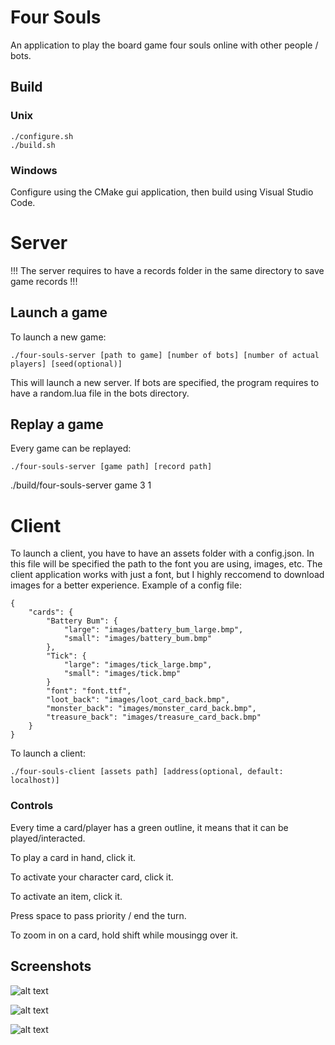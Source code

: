 # Four Souls

An application to play the board game four souls online with other people / bots.

## Build

### Unix
```
./configure.sh
./build.sh
```
### Windows
Configure using the CMake gui application, then build using Visual Studio Code.

# Server

!!! The server requires to have a records folder in the same directory to save game records !!!

## Launch a game
To launch a new game: 
```
./four-souls-server [path to game] [number of bots] [number of actual players] [seed(optional)]
```
This will launch a new server. If bots are specified, the program requires to have a random.lua file in the bots directory.

## Replay a game
Every game can be replayed:
```
./four-souls-server [game path] [record path]
```
./build/four-souls-server game 3 1

# Client
To launch a client, you have to have an assets folder with a config.json. In this file will be specified the path to the font you are using, images, etc. The client application works with just a font, but I highly reccomend to download images for a better experience.
Example of a config file:
```
{
    "cards": {
        "Battery Bum": {
            "large": "images/battery_bum_large.bmp",
            "small": "images/battery_bum.bmp"
        },
        "Tick": {
            "large": "images/tick_large.bmp",
            "small": "images/tick.bmp"
        }
        "font": "font.ttf",
        "loot_back": "images/loot_card_back.bmp",
        "monster_back": "images/monster_card_back.bmp",
        "treasure_back": "images/treasure_card_back.bmp"
    }
}
```
To launch a client:
```
./four-souls-client [assets path] [address(optional, default: localhost)]
```
### Controls
Every time a card/player has a green outline, it means that it can be played/interacted. 

To play a card in hand, click it. 

To activate your character card, click it.

To activate an item, click it.

Press space to pass priority / end the turn.

To zoom in on a card, hold shift while mousingg over it.

## Screenshots
![alt text](https://github.com/GrandOichii/four-souls/screenshots/screenshot1.png)
<!-- ![alt text](screenshots/screenshot1.png) -->
![alt text](https://github.com/GrandOichii/four-souls/screenshots/screenshot2.png)
<!-- ![alt text](screenshots/screenshot2.png) -->
![alt text](https://github.com/GrandOichii/four-souls/screenshots/screenshot3.png)
<!-- ![alt text](screenshots/screenshot3.png) -->